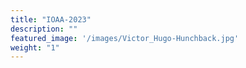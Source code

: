 ```yaml
---
title: "IOAA-2023"
description: ""
featured_image: '/images/Victor_Hugo-Hunchback.jpg'
weight: "1"
---
```

